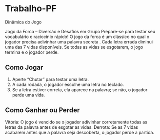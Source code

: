 # Trabalho-PF 
Dinâmica do Jogo

Jogo da Forca – Diversão e Desafios em Grupo
Prepare-se para testar seu vocabulário e raciocínio rápido! O jogo da forca é um clássico no qual o jogador precisa adivinhar uma palavra secreta . Cada letra errada diminui uma das 7 vidas disponíveis. Se todas as vidas se esgotarem, o jogo termina e o jogador perde.

## Como Jogar

1. Aperte “Chutar” para testar uma letra.
2. A cada rodada, o jogador  escolhe uma letra no teclado.
3. Se a letra estiver correta, ela aparece na palavra; se não, o jogador perde uma vida.

## Como Ganhar ou Perder

Vitória: O jogo é vencido se o jogador adivinhar corretamente todas as letras da palavra antes de esgotar as vidas.
Derrota: Se as 7 vidas acabarem antes que a palavra seja descoberta, o jogador perde a partida.




